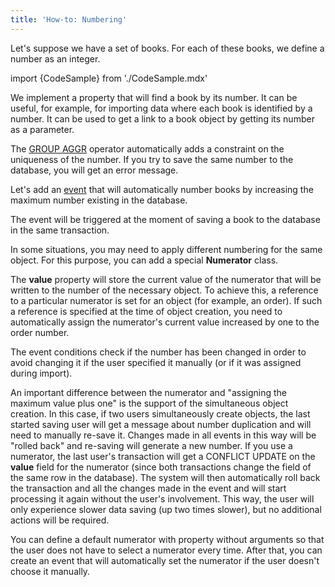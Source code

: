 ```yaml
---
title: 'How-to: Numbering'
---
```


Let's suppose we have a set of books. For each of these books, we define a number as an integer.

import {CodeSample} from './CodeSample.mdx'

<CodeSample url="https://documentation.lsfusion.org/sample?file=UseCaseNumerating&block=numbermaster"/>

We implement a property that will find a book by its number. It can be useful, for example, for importing data where each book is identified by a number. It can be used to get a link to a book object by getting its number as a parameter.

<CodeSample url="https://documentation.lsfusion.org/sample?file=UseCaseNumerating&block=numberaggr"/>

The [GROUP AGGR](Grouping_GROUP.md) operator automatically adds a constraint on the uniqueness of the number. If you try to save the same number to the database, you will get an error message.

Let's add an [event](Events.md) that will automatically number books by increasing the maximum number existing in the database.

<CodeSample url="https://documentation.lsfusion.org/sample?file=UseCaseNumerating&block=numbergenerate"/>

The event will be triggered at the moment of saving a book to the database in the same transaction.

In some situations, you may need to apply different numbering for the same object. For this purpose, you can add a special **Numerator** class.

<CodeSample url="https://documentation.lsfusion.org/sample?file=UseCaseNumerating&block=numerator"/>

The **value** property will store the current value of the numerator that will be written to the number of the necessary object. To achieve this, a reference to a particular numerator is set for an object (for example, an order). If such a reference is specified at the time of object creation, you need to automatically assign the numerator's current value increased by one to the order number.

<CodeSample url="https://documentation.lsfusion.org/sample?file=UseCaseNumerating&block=numeratororder"/>

The event conditions check if the number has been changed in order to avoid changing it if the user specified it manually (or if it was assigned during import).

An important difference between the numerator and "assigning the maximum value plus one" is the support of the simultaneous object creation. In this case, if two users simultaneously create objects, the last started saving user will get a message about number duplication and will need to manually re-save it. Changes made in all events in this way will be "rolled back" and re-saving will generate a new number. If you use a numerator, the last user's transaction will get a CONFLICT UPDATE on the **value** field for the numerator (since both transactions change the field of the same row in the database). The system will then automatically roll back the transaction and all the changes made in the event and will start processing it again without the user's involvement. This way, the user will only experience slower data saving (up two times slower), but no additional actions will be required.

You can define a default numerator with property without arguments so that the user does not have to select a numerator every time. After that, you can create an event that will automatically set the numerator if the user doesn't choose it manually.

<CodeSample url="https://documentation.lsfusion.org/sample?file=UseCaseNumerating&block=numeratororderdefault"/>
